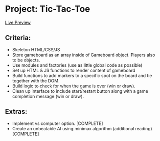 # Project: Tic-Tac-Toe

[Live Preview](https://jincrypt.github.io/TOP-TicTacToe/)

## Criteria:
* Skeleton HTML/CSS/JS
* Store gameboard as an array inside of Gameboard object. Players also to be objects.
* Use modules and factories (use as little global code as possible)
* Set up HTML & JS functions to render content of gameboard
* Build functions to add markers to a specific spot on the board and tie together with the DOM.
* Build logic to check for when the game is over (win or draw).
* Clean up interface to include start/restart button along with a game completion message (win or draw).

## Extras:
* Implement vs computer option. [COMPLETE]
* Create an unbeatable AI using minimax algorithm (additional reading) [COMPLETE]